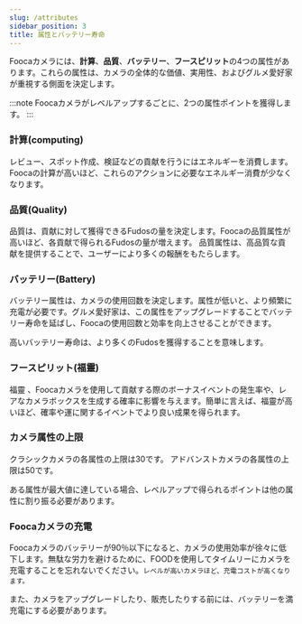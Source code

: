 ```yaml
---
slug: /attributes
sidebar_position: 3
title: 属性とバッテリー寿命
---
```


Foocaカメラには、**計算**、**品質**、**バッテリー**、**フースピリット**の4つの属性があります。これらの属性は、カメラの全体的な価値、実用性、およびグルメ愛好家が重視する側面を決定します。

:::note
Foocaカメラがレベルアップするごとに、2つの属性ポイントを獲得します。
:::

### 計算(computing)
レビュー、スポット作成、検証などの貢献を行うにはエネルギーを消費します。Foocaの計算が高いほど、これらのアクションに必要なエネルギー消費が少なくなります。

### 品質(Quality)
品質は、貢献に対して獲得できるFudosの量を決定します。Foocaの品質属性が高いほど、各貢献で得られるFudosの量が増えます。
品質属性は、高品質な貢献を提供することで、ユーザーにより多くの報酬をもたらします。

### バッテリー(Battery)
バッテリー属性は、カメラの使用回数を決定します。属性が低いと、より頻繁に充電が必要です。グルメ愛好家は、この属性をアップグレードすることでバッテリー寿命を延ばし、Foocaの使用回数と効率を向上させることができます。

高いバッテリー寿命は、より多くのFudosを獲得することを意味します。

### フースピリット(福靈)
福靈 、Foocaカメラを使用して貢献する際のボーナスイベントの発生率や、レアなカメラボックスを生成する確率に影響を与えます。簡単に言えば、福靈が高いほど、確率や運に関するイベントでより良い成果を得られます。

### カメラ属性の上限

クラシックカメラの各属性の上限は30です。
アドバンストカメラの各属性の上限は50です。

ある属性が最大値に達している場合、レベルアップで得られるポイントは他の属性に割り振る必要があります。

### Foocaカメラの充電
Foocaカメラのバッテリーが90％以下になると、カメラの使用効率が徐々に低下します。無駄な労力を避けるために、FOODを使用してタイムリーにカメラを充電することを忘れないでください。`レベルが高いカメラほど、充電コストが高くなります。`

また、カメラをアップグレードしたり、販売したりする前には、バッテリーを満充電にする必要があります。